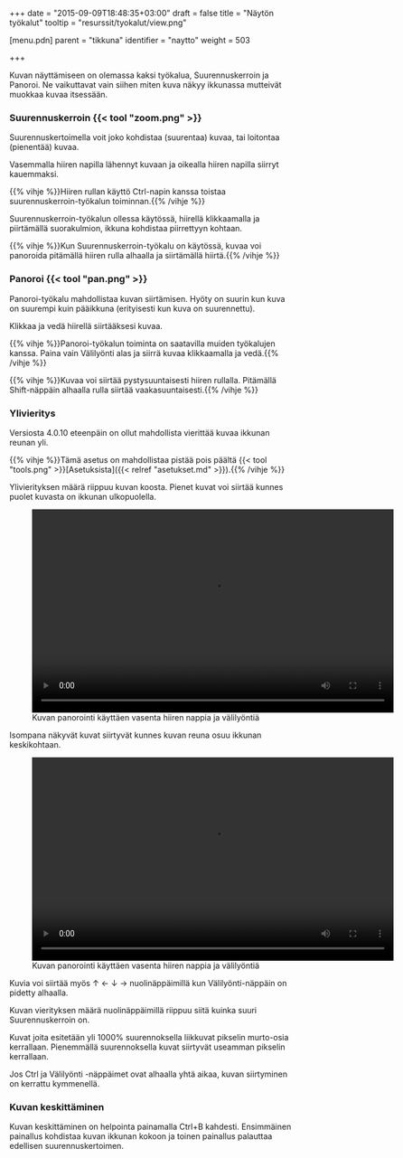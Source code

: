 +++
date = "2015-09-09T18:48:35+03:00"
draft = false
title = "Näytön työkalut"
tooltip = "resurssit/tyokalut/view.png"

[menu.pdn]
    parent = "tikkuna"
    identifier = "naytto"
    weight = 503

+++

Kuvan näyttämiseen on olemassa kaksi työkalua, Suurennuskerroin ja Panoroi. Ne vaikuttavat vain siihen miten kuva näkyy
ikkunassa mutteivät muokkaa kuvaa itsessään.

### Suurennuskerroin {{< tool "zoom.png" >}}

Suurennuskertoimella voit joko kohdistaa (suurentaa) kuvaa, tai loitontaa (pienentää) kuvaa.

Vasemmalla hiiren napilla lähennyt kuvaan ja oikealla hiiren napilla siirryt kauemmaksi.

{{% vihje %}}Hiiren rullan käyttö Ctrl-napin kanssa toistaa suurennuskerroin-työkalun toiminnan.{{% /vihje %}}

Suurennuskerroin-työkalun ollessa käytössä, hiirellä klikkaamalla ja piirtämällä suorakulmion, ikkuna kohdistaa piirrettyyn kohtaan.

{{% vihje %}}Kun Suurennuskerroin-työkalu on käytössä, kuvaa voi panoroida pitämällä hiiren rulla alhaalla ja siirtämällä hiirtä.{{% /vihje %}}

### Panoroi {{< tool "pan.png" >}}

Panoroi-työkalu mahdollistaa kuvan siirtämisen. Hyöty on suurin kun kuva on suurempi kuin pääikkuna (erityisesti kun kuva on suurennettu).

Klikkaa ja vedä hiirellä siirtääksesi kuvaa.

{{% vihje %}}Panoroi-työkalun toiminta on saatavilla muiden työkalujen kanssa. Paina vain Välilyönti alas ja siirrä kuvaa klikkaamalla ja vedä.{{% /vihje %}}

{{% vihje %}}Kuvaa voi siirtää pystysuuntaisesti hiiren rullalla. Pitämällä Shift-näppäin alhaalla rulla siirtää vaakasuuntaisesti.{{% /vihje %}}

### Ylivieritys

Versiosta 4.0.10 eteenpäin on ollut mahdollista vierittää kuvaa ikkunan reunan yli.

{{% vihje %}}Tämä asetus on mahdollistaa pistää pois päältä {{< tool "tools.png" >}}[Asetuksista]({{< relref "asetukset.md" >}}).{{% /vihje %}}

Ylivierityksen määrä riippuu kuvan koosta. Pienet kuvat voi siirtää kunnes puolet kuvasta on ikkunan ulkopuolella.

<figure>
    <video width="640" height="360" autoplay loop>
        <source type="video/mp4" src="/vid/view1.mp4">
    </video>
    <figcaption>Kuvan panorointi käyttäen vasenta hiiren nappia ja välilyöntiä</figcaption>
</figure>

Isompana näkyvät kuvat siirtyvät kunnes kuvan reuna osuu ikkunan keskikohtaan.

<figure>
    <video width="640" height="360" autoplay loop>
        <source type="video/mp4" src="/vid/view2.mp4">
    </video>
    <figcaption>Kuvan panorointi käyttäen vasenta hiiren nappia ja välilyöntiä</figcaption>
</figure>

Kuvia voi siirtää myös ↑ ← ↓ → nuolinäppäimillä kun Välilyönti-näppäin on pidetty alhaalla.

Kuvan vierityksen määrä nuolinäppäimillä riippuu siitä kuinka suuri Suurennuskerroin on.

Kuvat joita esitetään yli 1000% suurennoksella liikkuvat pikselin murto-osia kerrallaan. Pienemmällä suurennoksella kuvat
siirtyvät useamman pikselin kerrallaan.

Jos Ctrl ja Välilyönti -näppäimet ovat alhaalla yhtä aikaa, kuvan siirtyminen on kerrattu kymmenellä.

### Kuvan keskittäminen

Kuvan keskittäminen on helpointa painamalla Ctrl+B kahdesti. Ensimmäinen painallus kohdistaa kuvan ikkunan kokoon ja toinen
painallus palauttaa edellisen suurennuskertoimen.
